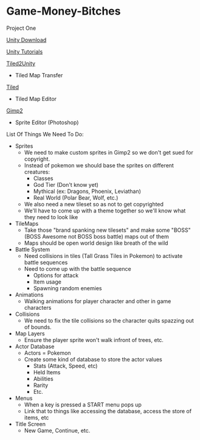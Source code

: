 # Game-Money-Bitches
Project One

[Unity Download](https://unity3d.com/get-unity/download)

[Unity Tutorials](https://unity3d.com/learn/tutorials?_ga=2.7882482.1963065135.1506125152-1551424344.1506125152)

[Tiled2Unity](http://www.seanba.com/tiled2unity)
 - Tiled Map Transfer
 
[Tiled](http://www.mapeditor.org/)
 - Tiled Map Editor
 
[Gimp2](https://www.gimp.org/downloads/)
 - Sprite Editor (Photoshop)

List Of Things We Need To Do:

* Sprites
   - We need to make custom sprites in Gimp2 so we don't get sued for copyright.
   - Instead of pokemon we should base the sprites on different creatures:
     - Classes
      - God Tier (Don't know yet)
      - Mythical (ex: Dragons, Phoenix, Leviathan)
      - Real World (Polar Bear, Wolf, etc.)
    - We also need a new tileset so as not to get copyrighted
     - We'll have to come up with a theme together so we'll know what they need to look like
* TileMaps
   - Take those "brand spanking new tilesets" and make some "BOSS" (BOSS Awesome not BOSS boss battle) maps out of them
   - Maps should be open world design like breath of the wild
* Battle System
   - Need collisions in tiles (Tall Grass Tiles in Pokemon) to activate battle sequences
   - Need to come up with the battle sequence
      - Options for attack
      - Item usage
      - Spawning random enemies 
* Animations
   - Walking animations for player character and other in game characters
* Collisions
   - We need to fix the tile collisions so the character quits spazzing out of bounds.
* Map Layers
   - Ensure the player sprite won't walk infront of trees, etc.
* Actor Database
   - Actors = Pokemon
   - Create some kind of database to store the actor values
      - Stats (Attack, Speed, etc)
      - Held Items
      - Abilities
      - Rarity
      - Etc.
* Menus
    - When a key is pressed a START menu pops up
    - Link that to things like accessing the database, access the store of items, etc
* Title Screen
    - New Game, Continue, etc.








